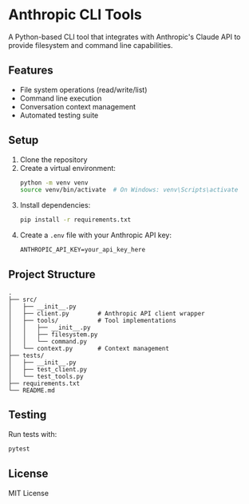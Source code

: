 # Anthropic CLI Tools

A Python-based CLI tool that integrates with Anthropic's Claude API to provide filesystem and command line capabilities.

## Features

- File system operations (read/write/list)
- Command line execution
- Conversation context management
- Automated testing suite

## Setup

1. Clone the repository
2. Create a virtual environment:
   ```bash
   python -m venv venv
   source venv/bin/activate  # On Windows: venv\Scripts\activate
   ```
3. Install dependencies:
   ```bash
   pip install -r requirements.txt
   ```
4. Create a `.env` file with your Anthropic API key:
   ```
   ANTHROPIC_API_KEY=your_api_key_here
   ```

## Project Structure

```
.
├── src/
│   ├── __init__.py
│   ├── client.py        # Anthropic API client wrapper
│   ├── tools/           # Tool implementations
│   │   ├── __init__.py
│   │   ├── filesystem.py
│   │   └── command.py
│   └── context.py       # Context management
├── tests/
│   ├── __init__.py
│   ├── test_client.py
│   └── test_tools.py
├── requirements.txt
└── README.md
```

## Testing

Run tests with:
```bash
pytest
```

## License

MIT License 